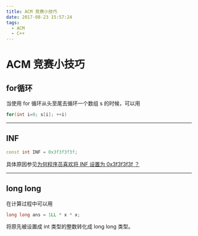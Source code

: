 ```yaml
---
title: ACM 竞赛小技巧
date: 2017-08-23 15:57:24
tags:
  - ACM
  - C++
---
```

# ACM 竞赛小技巧

## for循环

当使用 for 循环从头至尾去循环一个数组 s 的时候，可以用

```C++
for(int i=0; s[i]; ++i)
```

---

## INF

```C++
const int INF = 0x3f3f3f3f;
```

具体原因参见[为何程序员喜欢将 INF 设置为 0x3f3f3f3f ？](https://yuki-14544869.github.io/2017/08/23/%E4%B8%BA%E4%BD%95%E7%A8%8B%E5%BA%8F%E5%91%98%E5%96%9C%E6%AC%A2%E5%B0%86INF%E8%AE%BE%E7%BD%AE%E4%B8%BA0x3f3f3f3f%EF%BC%9F/)

---

## long long

在计算过程中可以用

```C++
long long ans = 1LL * x * x;
```

将原先被设置成 int 类型的整数转化成 long long 类型。